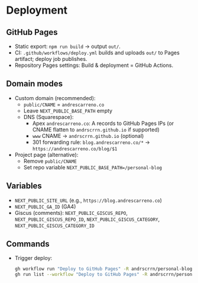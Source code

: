 # Deployment

## GitHub Pages

- Static export: `npm run build` → output `out/`.
- CI: `.github/workflows/deploy.yml` builds and uploads `out/` to Pages artifact; deploy job publishes.
- Repository Pages settings: Build & deployment = GitHub Actions.

## Domain modes

- Custom domain (recommended):
  - `public/CNAME` = `andrescarreno.co`
  - Leave `NEXT_PUBLIC_BASE_PATH` empty
  - DNS (Squarespace):
    - Apex `andrescarreno.co`: A records to GitHub Pages IPs (or CNAME flatten to `andrscrrn.github.io` if supported)
    - `www` CNAME → `andrscrrn.github.io` (optional)
    - 301 forwarding rule: `blog.andrescarreno.co/*` → `https://andrescarreno.co/blog/$1`
- Project page (alternative):
  - Remove `public/CNAME`
  - Set repo variable `NEXT_PUBLIC_BASE_PATH=/personal-blog`

## Variables

- `NEXT_PUBLIC_SITE_URL` (e.g., `https://blog.andrescarreno.co`)
- `NEXT_PUBLIC_GA_ID` (GA4)
- Giscus (comments): `NEXT_PUBLIC_GISCUS_REPO`, `NEXT_PUBLIC_GISCUS_REPO_ID`, `NEXT_PUBLIC_GISCUS_CATEGORY`, `NEXT_PUBLIC_GISCUS_CATEGORY_ID`

## Commands

- Trigger deploy:
  ```bash
  gh workflow run "Deploy to GitHub Pages" -R andrscrrn/personal-blog
  gh run list --workflow "Deploy to GitHub Pages" -R andrscrrn/personal-blog --limit 1
  ```
